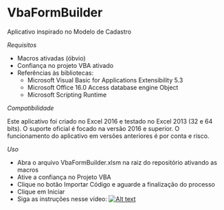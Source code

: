 # VbaFormBuilder

Aplicativo inspirado no Modelo de Cadastro

*Requisitos*

+ Macros ativadas (óbvio)
+ Confiança no projeto VBA ativado
+ Referências às bibliotecas:
	- Microsoft Visual Basic for Applications Extensibility 5.3
	- Microsoft Office 16.0 Access database engine Object
	- Microsoft Scripting Runtime

*Compatibilidade*

Este aplicativo foi criado no Excel 2016 e testado no Excel 2013 (32 e 64 bits). O suporte oficial é focado na versão 2016 e superior. O funcionamento do aplicativo em versões anteriores é por conta e risco.

*Uso*

* Abra o arquivo VbaFormBuilder.xlsm na raiz do repositório ativando as macros
* Ative a confiança no Projeto VBA
* Clique no botão Importar Código e aguarde a finalização do processo
* Clique em Iniciar
* Siga as instruções nesse vídeo: 
[![Alt text](https://img.youtube.com/vi/Wry1AWqUX0E/0.jpg)](https://www.youtube.com/watch?v=Wry1AWqUX0E)
